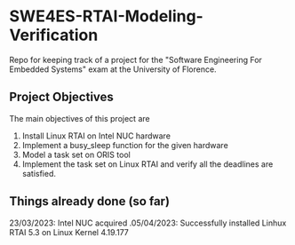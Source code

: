 # SWE4ES-RTAI-Modeling-Verification

Repo for keeping track of a project for the "Software Engineering For Embedded Systems" exam at the University of Florence.

## Project Objectives
The main objectives of this project are 
  1. Install Linux RTAI on Intel NUC hardware 
  2. Implement a busy_sleep function for the given hardware
  3. Model a task set on ORIS tool
  4. Implement the task set on Linux RTAI and verify all the deadlines are satisfied.
  
  
  
  ## Things already done (so far)
  23/03/2023: Intel NUC acquired
  .05/04/2023: Successfully installed Linhux RTAI 5.3 on Linux Kernel 4.19.177
